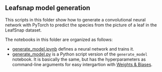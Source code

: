 ## Leafsnap model generation

This scripts in this folder show how to generate a convolutional neural network with PyTorch to predict the species from the picture of a leaf in the LeafSnap dataset.

The notebooks in this folder are organized as follows:

- [generate_model.ipynb](generate_model.ipynb) defines a neural network and trains it.
- [generate_model.py](generate_model.py) is a Python script version of the `generate_model` notebook. It is basically the same, but has the hyperparameters as command-line arguments for easy intergartion with [Weights & Biases](https://wandb.ai).